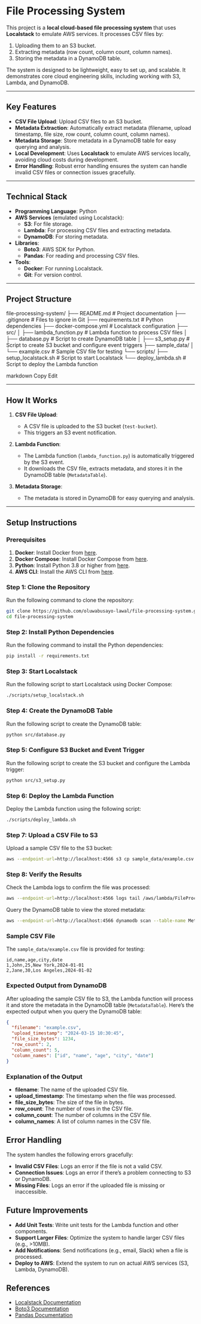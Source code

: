 # File Processing System

This project is a **local cloud-based file processing system** that uses **Localstack** to emulate AWS services. It processes CSV files by:
1. Uploading them to an S3 bucket.
2. Extracting metadata (row count, column count, column names).
3. Storing the metadata in a DynamoDB table.

The system is designed to be lightweight, easy to set up, and scalable. It demonstrates core cloud engineering skills, including working with S3, Lambda, and DynamoDB.

---

## Key Features
- **CSV File Upload**: Upload CSV files to an S3 bucket.
- **Metadata Extraction**: Automatically extract metadata (filename, upload timestamp, file size, row count, column count, column names).
- **Metadata Storage**: Store metadata in a DynamoDB table for easy querying and analysis.
- **Local Development**: Uses **Localstack** to emulate AWS services locally, avoiding cloud costs during development.
- **Error Handling**: Robust error handling ensures the system can handle invalid CSV files or connection issues gracefully.

---

## Technical Stack
- **Programming Language**: Python
- **AWS Services** (emulated using Localstack):
  - **S3**: For file storage.
  - **Lambda**: For processing CSV files and extracting metadata.
  - **DynamoDB**: For storing metadata.
- **Libraries**:
  - **Boto3**: AWS SDK for Python.
  - **Pandas**: For reading and processing CSV files.
- **Tools**:
  - **Docker**: For running Localstack.
  - **Git**: For version control.

---

## Project Structure
file-processing-system/ ├── README.md # Project documentation ├── .gitignore # Files to ignore in Git ├── requirements.txt # Python dependencies ├── docker-compose.yml # Localstack configuration ├── src/ │ ├── lambda_function.py # Lambda function to process CSV files │ ├── database.py # Script to create DynamoDB table │ ├── s3_setup.py # Script to create S3 bucket and configure event triggers ├── sample_data/ │ └── example.csv # Sample CSV file for testing └── scripts/ ├── setup_localstack.sh # Script to start Localstack └── deploy_lambda.sh # Script to deploy the Lambda function

markdown
Copy
Edit

---

## How It Works
1. **CSV File Upload**:
   - A CSV file is uploaded to the S3 bucket (`test-bucket`).
   - This triggers an S3 event notification.

2. **Lambda Function**:
   - The Lambda function (`lambda_function.py`) is automatically triggered by the S3 event.
   - It downloads the CSV file, extracts metadata, and stores it in the DynamoDB table (`MetadataTable`).

3. **Metadata Storage**:
   - The metadata is stored in DynamoDB for easy querying and analysis.

---

## Setup Instructions

### Prerequisites
1. **Docker**: Install Docker from [here](https://docs.docker.com/get-docker/).
2. **Docker Compose**: Install Docker Compose from [here](https://docs.docker.com/compose/install/).
3. **Python**: Install Python 3.8 or higher from [here](https://www.python.org/downloads/).
4. **AWS CLI**: Install the AWS CLI from [here](https://aws.amazon.com/cli/).

### Step 1: Clone the Repository
Run the following command to clone the repository:

```bash
git clone https://github.com/oluwabusayo-lawal/file-processing-system.git
cd file-processing-system
```
### Step 2: Install Python Dependencies
Run the following command to install the Python dependencies:

```bash
pip install -r requirements.txt
```
### Step 3: Start Localstack
Run the following script to start Localstack using Docker Compose:

```bash
./scripts/setup_localstack.sh
```
### Step 4: Create the DynamoDB Table
Run the following script to create the DynamoDB table:

```bash
python src/database.py
```
### Step 5: Configure S3 Bucket and Event Trigger
Run the following script to create the S3 bucket and configure the Lambda trigger:

```bash
python src/s3_setup.py
```
### Step 6: Deploy the Lambda Function
Deploy the Lambda function using the following script:

```bash
./scripts/deploy_lambda.sh
```
### Step 7: Upload a CSV File to S3
Upload a sample CSV file to the S3 bucket:

```bash
aws --endpoint-url=http://localhost:4566 s3 cp sample_data/example.csv s3://test-bucket/example.csv
```
### Step 8: Verify the Results
Check the Lambda logs to confirm the file was processed:

```bash
aws --endpoint-url=http://localhost:4566 logs tail /aws/lambda/FileProcessorLambda
```
Query the DynamoDB table to view the stored metadata:

```bash
aws --endpoint-url=http://localhost:4566 dynamodb scan --table-name MetadataTable
```
### Sample CSV File
The `sample_data/example.csv` file is provided for testing:

```csv
id,name,age,city,date
1,John,25,New York,2024-01-01
2,Jane,30,Los Angeles,2024-01-02
```
### Expected Output from DynamoDB
After uploading the sample CSV file to S3, the Lambda function will process it and store the metadata in the DynamoDB table (`MetadataTable`). Here’s the expected output when you query the DynamoDB table:

```json
{
  "filename": "example.csv",
  "upload_timestamp": "2024-03-15 10:30:45",
  "file_size_bytes": 1234,
  "row_count": 2,
  "column_count": 5,
  "column_names": ["id", "name", "age", "city", "date"]
}
```
### Explanation of the Output
- **filename**: The name of the uploaded CSV file.
- **upload_timestamp**: The timestamp when the file was processed.
- **file_size_bytes**: The size of the file in bytes.
- **row_count**: The number of rows in the CSV file.
- **column_count**: The number of columns in the CSV file.
- **column_names**: A list of column names in the CSV file.

## Error Handling
The system handles the following errors gracefully:

- **Invalid CSV Files**: Logs an error if the file is not a valid CSV.
- **Connection Issues**: Logs an error if there’s a problem connecting to S3 or DynamoDB.
- **Missing Files**: Logs an error if the uploaded file is missing or inaccessible.

## Future Improvements
- **Add Unit Tests**: Write unit tests for the Lambda function and other components.
- **Support Larger Files**: Optimize the system to handle larger CSV files (e.g., >10MB).
- **Add Notifications**: Send notifications (e.g., email, Slack) when a file is processed.
- **Deploy to AWS**: Extend the system to run on actual AWS services (S3, Lambda, DynamoDB).

## References
- [Localstack Documentation](https://docs.localstack.cloud/)
- [Boto3 Documentation](https://boto3.amazonaws.com/v1/documentation/api/latest/index.html)
- [Pandas Documentation](https://pandas.pydata.org/docs/)


